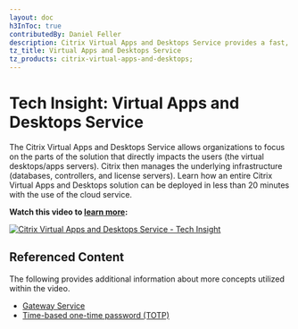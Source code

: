 ```yaml
---
layout: doc
h3InToc: true
contributedBy: Daniel Feller
description: Citrix Virtual Apps and Desktops Service provides a fast, low-impact deployment option for on-premises/cloud-hosted, Windows/Linux, desktops/apps.
tz_title: Virtual Apps and Desktops Service
tz_products: citrix-virtual-apps-and-desktops;
---
```

# Tech Insight: Virtual Apps and Desktops Service

The Citrix Virtual Apps and Desktops Service allows organizations to focus on the parts of the solution that directly impacts the users (the virtual desktops/apps servers). Citrix then manages the underlying infrastructure (databases, controllers, and license servers). Learn how an entire Citrix Virtual Apps and Desktops solution can be deployed in less than 20 minutes with the use of the cloud service.

**Watch this video to [learn more](https://www.youtube.com/watch?v=id6FbiLktco):**

[![Citrix Virtual Apps and Desktops Service - Tech Insight](/en-us/tech-zone/learn/media/shared_video-placeholder.png)](https://www.youtube.com/watch?v=id6FbiLktco)

## Referenced Content

The following provides additional information about more concepts utilized within the video.

*  [Gateway Service](/en-us/tech-zone/learn/tech-briefs/gateway-hdxproxy.html)
*  [Time-based one-time password (TOTP)](/en-us/tech-zone/learn/tech-insights/authentication-totp.html)
